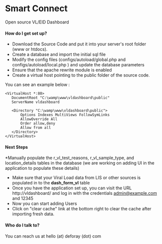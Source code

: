 # Smart Connect

Open source VL/EID Dashboard

  
#### How do I get set up?
* Download the Source Code and put it into your server's root folder (www or htdocs).
* Create a database and import the initial sql file
* Modify the config files (configs/autoload/global.php and configs/autoload/local.php ) and update the database parameters
* Ensure that the apache rewrite module is enabled
* Create a virtual host pointing to the public folder of the source code. 

You can see an example below : 
```
<VirtualHost *:80>
   DocumentRoot "C:\wamp\www\vldashboard\public"
   ServerName vldashboard

   <Directory "C:\wamp\www\vldashboard\public">
       Options Indexes MultiViews FollowSymLinks
       AllowOverride All
       Order allow,deny
       Allow from all
   </Directory>
</VirtualHost>
```

#### Next Steps
*Manually populate the r_vl_test_reasons, r_vl_sample_type, and location_details tables in the database (we are working on adding UI in the application to populate these details)
* Make sure that your Viral Load data from LIS or other sources is populated in to the **dash_form_vl** table
* Once you have the application set up, you can visit the URL http://vldashboard/ and log in with the credentials admin@example.com and 12345
* Now you can start adding Users
* Click on "clear cache" link at the bottom right to clear the cache after importing fresh data. 

#### Who do I talk to?
You can reach us at hello (at) deforay (dot) com
